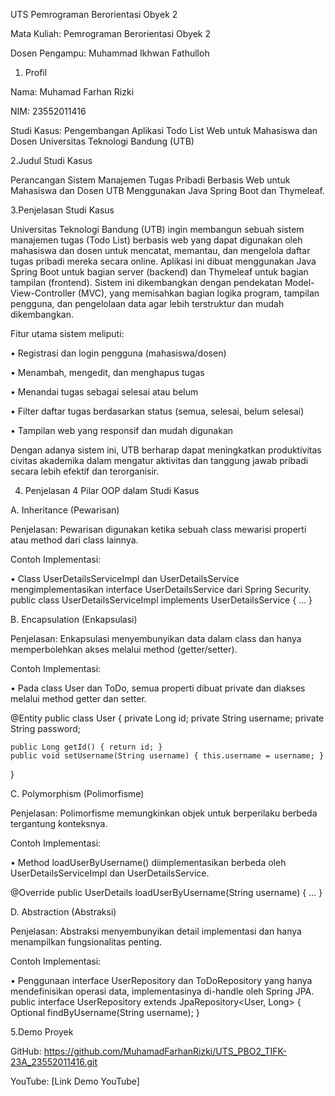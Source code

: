 UTS Pemrograman Berorientasi Obyek 2

Mata Kuliah: Pemrograman Berorientasi Obyek 2

Dosen Pengampu: Muhammad Ikhwan Fathulloh

1. Profil
   
Nama: Muhamad Farhan Rizki

NIM: 23552011416

Studi Kasus: Pengembangan Aplikasi Todo List Web untuk Mahasiswa dan Dosen Universitas Teknologi Bandung (UTB)

2.Judul Studi Kasus

Perancangan Sistem Manajemen Tugas Pribadi Berbasis Web untuk Mahasiswa dan Dosen UTB Menggunakan Java Spring Boot dan Thymeleaf.

3.Penjelasan Studi Kasus

Universitas Teknologi Bandung (UTB) ingin membangun sebuah sistem manajemen tugas (Todo List) berbasis web yang dapat digunakan oleh mahasiswa dan dosen untuk mencatat, memantau, dan mengelola daftar tugas pribadi mereka secara online.
Aplikasi ini dibuat menggunakan Java Spring Boot untuk bagian server (backend) dan Thymeleaf untuk bagian tampilan (frontend). Sistem ini dikembangkan dengan pendekatan Model-View-Controller (MVC), yang memisahkan bagian logika program, tampilan pengguna, dan pengelolaan data agar lebih terstruktur dan mudah dikembangkan.

Fitur utama sistem meliputi:

•	Registrasi dan login pengguna (mahasiswa/dosen)

•	Menambah, mengedit, dan menghapus tugas

•	Menandai tugas sebagai selesai atau belum

•	Filter daftar tugas berdasarkan status (semua, selesai, belum selesai)

•	Tampilan web yang responsif dan mudah digunakan

Dengan adanya sistem ini, UTB berharap dapat meningkatkan produktivitas civitas akademika dalam mengatur aktivitas dan tanggung jawab pribadi secara lebih efektif dan terorganisir.

4. Penjelasan 4 Pilar OOP dalam Studi Kasus
   
A. Inheritance (Pewarisan)

Penjelasan: Pewarisan digunakan ketika sebuah class mewarisi properti atau method dari class lainnya.

Contoh Implementasi:

•	Class UserDetailsServiceImpl dan UserDetailsService mengimplementasikan interface UserDetailsService dari Spring Security.
public class UserDetailsServiceImpl implements UserDetailsService {
    ...
}

B. Encapsulation (Enkapsulasi)
   
Penjelasan: Enkapsulasi menyembunyikan data dalam class dan hanya memperbolehkan akses melalui method (getter/setter).

Contoh Implementasi:

•	Pada class User dan ToDo, semua properti dibuat private dan diakses melalui method getter dan setter.

@Entity
public class User {
    private Long id;
    private String username;
    private String password;

    public Long getId() { return id; }
    public void setUsername(String username) { this.username = username; }
}

C. Polymorphism (Polimorfisme)
   
Penjelasan: Polimorfisme memungkinkan objek untuk berperilaku berbeda tergantung konteksnya.

Contoh Implementasi:

•	Method loadUserByUsername() diimplementasikan berbeda oleh UserDetailsServiceImpl dan UserDetailsService.

@Override
public UserDetails loadUserByUsername(String username) {
    ...
}

D. Abstraction (Abstraksi)
   
Penjelasan: Abstraksi menyembunyikan detail implementasi dan hanya menampilkan fungsionalitas penting.

Contoh Implementasi:

•	Penggunaan interface UserRepository dan ToDoRepository yang hanya mendefinisikan operasi data, implementasinya di-handle oleh Spring JPA.
public interface UserRepository extends JpaRepository<User, Long> {
    Optional<User> findByUsername(String username);
}

5.Demo Proyek

GitHub: https://github.com/MuhamadFarhanRizki/UTS_PBO2_TIFK-23A_23552011416.git

YouTube: [Link Demo YouTube]
